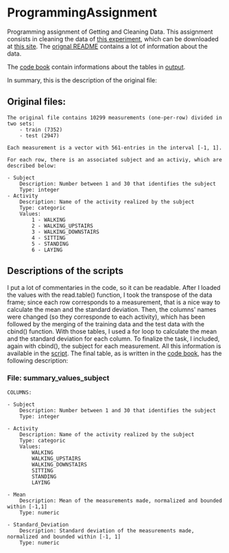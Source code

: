 # ProgrammingAssignment
Programming assignment of Getting and Cleaning Data.
This assignment consists in cleaning the data of [this experiment](http://archive.ics.uci.edu/ml/datasets/Human+Activity+Recognition+Using+Smartphones), which can be downloaded at [this site](http://archive.ics.uci.edu/ml/datasets/Human+Activity+Recognition+Using+Smartphones). The [orignal README](https://github.com/tdsh-ux/ProgrammingAssignment/blob/master/README.txt) contains a lot of information about the data.

The [code book](https://github.com/tdsh-ux/ProgrammingAssignment/blob/master/CodeBook.md) contain informations about the tables in [output](https://github.com/tdsh-ux/ProgrammingAssignment/tree/master/output).

In summary, this is the description of the original file:

## Original files:
	The original file contains 10299 measurements (one-per-row) divided in two sets:
		- train (7352)
		- test (2947)
		
	Each measurement is a vector with 561-entries in the interval [-1, 1].
	
	For each row, there is an associated subject and an activiy, which are described below:
	
	- Subject
		Description: Number between 1 and 30 that identifies the subject
		Type: integer
	- Activity
		Description: Name of the activity realized by the subject
		Type: categoric
		Values:
			1 - WALKING
			2 - WALKING_UPSTAIRS
			3 - WALKING_DOWNSTAIRS
			4 - SITTING
			5 - STANDING
			6 - LAYING
      
## Descriptions of the scripts

I put a lot of commentaries in the code, so it can be readable. 
After I loaded the values with the read.table() function, I took the transpose of the data frame; since each row corresponds to a measurement, that is a nice way to calculate the mean and the standard deviation. Then, the columns' names were changed (so they corresponde to each activity), which has been followed by the merging of the training data and the test data with the cbind() function. With those tables, I used a for loop to calculate the mean and the standard deviation for each column. To finalize the task, I included, again with cbind(), the subject for each measurement. All this information is available in the [script](https://github.com/tdsh-ux/ProgrammingAssignment/blob/master/run_analysis.R). The final table, as is written in the [code book](https://github.com/tdsh-ux/ProgrammingAssignment/blob/master/CodeBook.md), has the following description:
### File: summary_values_subject

	COLUMNS:
	
	- Subject
		Description: Number between 1 and 30 that identifies the subject
		Type: integer
	
	- Activity
		Description: Name of the activity realized by the subject
		Type: categoric
		Values:
			WALKING
			WALKING_UPSTAIRS
			WALKING_DOWNSTAIRS
			SITTING
			STANDING
			LAYING
			
	- Mean
		Description: Mean of the measurements made, normalized and bounded within [-1,1]
		Type: numeric
	
	- Standard_Deviation
		Description: Standard deviation of the measurements made, normalized and bounded within [-1, 1]
		Type: numeric
		
